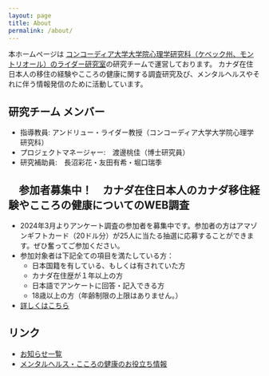 ```yaml
---
layout: page
title: About
permalink: /about/
---
```


本ホームページは [コンコーディア大学大学院心理学研究科（ケベック州、モントリオール）のライダー研究室](https://culturalclinicalpsych.org/andrew-ryder/)の研究チームで運営しております。
カナダ在住日本人の移住の経験やこころの健康に関する調査研究及び、メンタルヘルスやそれに伴う情報発信のために活動しています。

## 研究チーム メンバー
- 指導教員: アンドリュー・ライダー教授（コンコーディア大学大学院心理学研究科）
- プロジェクトマネージャー:　渡邊桃佳（博士研究員）
- 研究補助員:　長沼彩花・友田有希・堀口瑞季

## 　参加者募集中！　カナダ在住日本人のカナダ移住経験やこころの健康についてのWEB調査
- 2024年3月よりアンケート調査の参加者を募集中です。参加者の方はアマゾンギフトカード（20ドル分）が25人に当たる抽選に応募することができます。ぜひ奮ってご参加ください。
- 参加対象者は下記全ての項目を満たしている方：
  - 日本国籍を有している、もしくは有されていた方
  - カナダ在住歴が１年以上の方
  - 日本語でアンケートに回答・記入できる方
  - 18歳以上の方（年齢制限の上限はありません。）
- [詳しくはこちら](https://acculturationproject.github.io/misc/2024/02/19/websurvey_page.html)

## リンク
- [お知らせ一覧](https://acculturationproject.github.io/)
- [メンタルヘルス・こころの健康のお役立ち情報](https://acculturationproject.github.io/misc/2024/02/19/mentalhealthinfo_page.html)


[jekyll-organization]: https://github.com/jekyll
